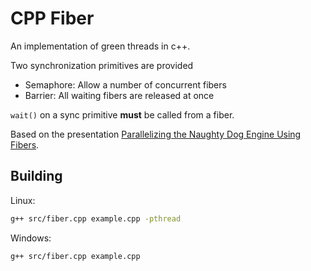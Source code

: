 # CPP Fiber

An implementation of green threads in c++.

Two synchronization primitives are provided
* Semaphore: Allow a number of concurrent fibers
* Barrier: All waiting fibers are released at once

`wait()` on a sync primitive **must** be called from a fiber.

Based on the presentation [Parallelizing the Naughty Dog Engine Using Fibers](https://www.gdcvault.com/play/1022186/Parallelizing-the-Naughty-Dog-Engine).

## Building

Linux:

```sh
g++ src/fiber.cpp example.cpp -pthread
```

Windows:

```sh
g++ src/fiber.cpp example.cpp
```
